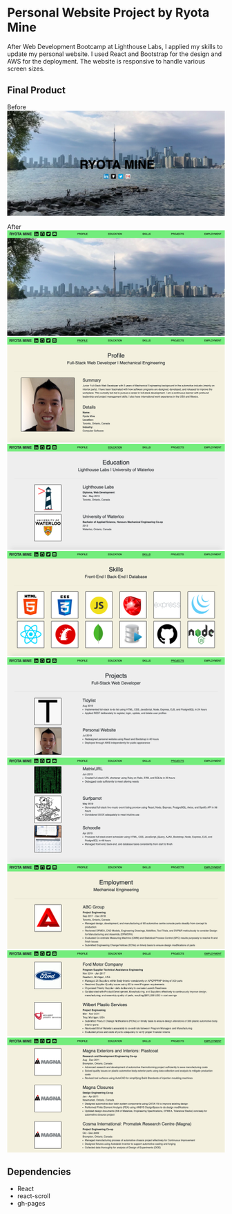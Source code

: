 # Personal Website Project by Ryota Mine

After Web Development Bootcamp at Lighthouse Labs, I applied my skills to update my personal website. I used React and Bootstrap for the design and AWS for the deployment. The website is responsive to handle various screen sizes.

## Final Product

Before
!["Screenshot of website - before - home"](https://github.com/ryotamine/ryotamine.github.io/blob/master/docs/website-before-home.png)

After
!["Screenshot of website - after - home"](https://github.com/ryotamine/ryotamine.github.io/blob/master/docs/website-after-home.png)
!["Screenshot of website - after - profile"](https://github.com/ryotamine/ryotamine.github.io/blob/master/docs/website-after-profile.png)
!["Screenshot of website - after - education"](https://github.com/ryotamine/ryotamine.github.io/blob/master/docs/website-after-education.png)
!["Screenshot of website - after - skills"](https://github.com/ryotamine/ryotamine.github.io/blob/master/docs/website-after-skills.png)
!["Screenshot of website - after - projects - 1"](https://github.com/ryotamine/ryotamine.github.io/blob/master/docs/website-after-projects-1.png)
!["Screenshot of website - after - projects - 2"](https://github.com/ryotamine/ryotamine.github.io/blob/master/docs/website-after-projects-2.png)
!["Screenshot of website - after - employment - 1"](https://github.com/ryotamine/ryotamine.github.io/blob/master/docs/website-after-employment-1.png)
!["Screenshot of website - after - employment - 2"](https://github.com/ryotamine/ryotamine.github.io/blob/master/docs/website-after-employment-2.png)
!["Screenshot of website - after - employment - 3"](https://github.com/ryotamine/ryotamine.github.io/blob/master/docs/website-after-employment-3.png)

## Dependencies

- React
- react-scroll
- gh-pages
